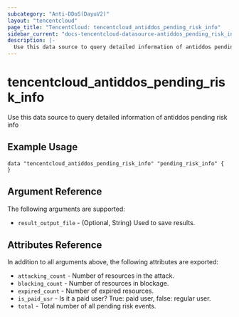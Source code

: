 ```yaml
---
subcategory: "Anti-DDoS(DayuV2)"
layout: "tencentcloud"
page_title: "TencentCloud: tencentcloud_antiddos_pending_risk_info"
sidebar_current: "docs-tencentcloud-datasource-antiddos_pending_risk_info"
description: |-
  Use this data source to query detailed information of antiddos pending risk info
---
```


# tencentcloud_antiddos_pending_risk_info

Use this data source to query detailed information of antiddos pending risk info

## Example Usage

```hcl
data "tencentcloud_antiddos_pending_risk_info" "pending_risk_info" {
}
```

## Argument Reference

The following arguments are supported:

* `result_output_file` - (Optional, String) Used to save results.

## Attributes Reference

In addition to all arguments above, the following attributes are exported:

* `attacking_count` - Number of resources in the attack.
* `blocking_count` - Number of resources in blockage.
* `expired_count` - Number of expired resources.
* `is_paid_usr` - Is it a paid user? True: paid user, false: regular user.
* `total` - Total number of all pending risk events.



